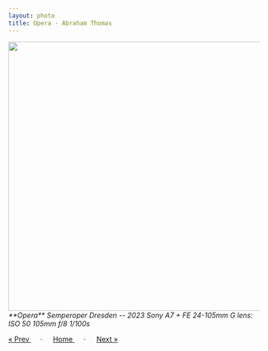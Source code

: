 ```yaml
---
layout: photo
title: Opera · Abraham Thomas
---
```


<img src="/assets/photos/Opera.jpg" width="540px" class="photo">

<i>
**Opera**  
Semperoper Dresden -- 2023  
Sony A7 + FE 24-105mm G lens: ISO 50 105mm f/8 1/100s
</i>

<a href="/gallery/angels"> &laquo; Prev </a> &emsp; · &emsp; 
<a href="/gallery"> Home </a> &emsp; · &emsp; 
<a href="/gallery/window"> Next &raquo; </a>
